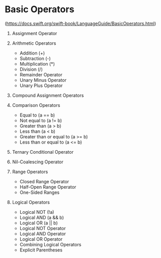 #  Basic Operators

 (https://docs.swift.org/swift-book/LanguageGuide/BasicOperators.html)

1. Assignment Operator

2. Arithmetic Operators
    - Addition (+)
    - Subtraction (-)
    - Multiplication (*)
    - Division (/)
    - Remainder Operator
    - Unary Minus Operator
    - Unary Plus Operator

3. Compound Assignment Operators
    
4. Comparison Operators
    - Equal to (a == b)
    - Not equal to (a != b)
    - Greater than (a > b)
    - Less than (a < b)
    - Greater than or equal to (a >= b)
    - Less than or equal to (a <= b)
    
5. Ternary Conditional Operator
    
6. Nil-Coalescing Operator

7. Range Operators
    - Closed Range Operator
    - Half-Open Range Operator
    - One-Sided Ranges
    
8. Logical Operators
    - Logical NOT (!a)
    - Logical AND (a && b)
    - Logical OR (a || b)
    - Logical NOT Operator
    - Logical AND Operator
    - Logical OR Operator
    - Combining Logical Operators
    - Explicit Parentheses
